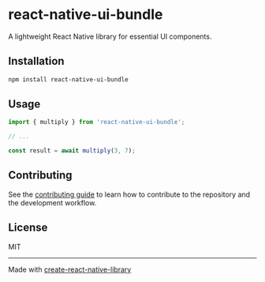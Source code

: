 # react-native-ui-bundle

A lightweight React Native library for essential UI components.

## Installation

```sh
npm install react-native-ui-bundle
```

## Usage


```js
import { multiply } from 'react-native-ui-bundle';

// ...

const result = await multiply(3, 7);
```


## Contributing

See the [contributing guide](CONTRIBUTING.md) to learn how to contribute to the repository and the development workflow.

## License

MIT

---

Made with [create-react-native-library](https://github.com/callstack/react-native-builder-bob)
